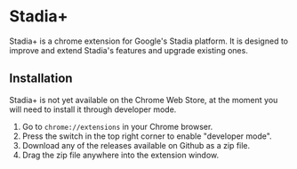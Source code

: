 # Stadia+
Stadia+ is a chrome extension for Google's Stadia platform. It is designed to improve and extend Stadia's features and upgrade existing ones.

## Installation
Stadia+ is not yet available on the Chrome Web Store, at the moment you will need to install it through developer mode.
1. Go to `chrome://extensions` in your Chrome browser.
2. Press the switch in the top right corner to enable "developer mode".
3. Download any of the releases available on Github as a zip file.
4. Drag the zip file anywhere into the extension window.